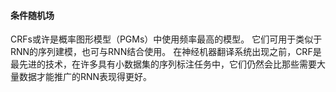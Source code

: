 #### 条件随机场
CRFs或许是概率图形模型（PGMs）中使用频率最高的模型。
它们可用于类似于RNN的序列建模，也可与RNN结合使用。
在神经机器翻译系统出现之前，CRF是最先进的技术，在许多具有小数据集的序列标注任务中，它们仍然会比那些需要大量数据才能推广的RNN表现得更好。
